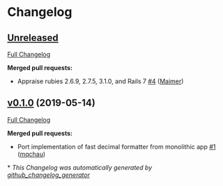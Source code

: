 # Changelog

## [Unreleased](https://github.com/appfolio/ae_fast_decimal_formatter/tree/HEAD)

[Full Changelog](https://github.com/appfolio/ae_fast_decimal_formatter/compare/v0.1.0...HEAD)

**Merged pull requests:**

- Appraise rubies 2.6.9, 2.7.5, 3.1.0, and Rails 7 [\#4](https://github.com/appfolio/ae_fast_decimal_formatter/pull/4) ([Maimer](https://github.com/Maimer))

## [v0.1.0](https://github.com/appfolio/ae_fast_decimal_formatter/tree/v0.1.0) (2019-05-14)

[Full Changelog](https://github.com/appfolio/ae_fast_decimal_formatter/compare/d2d24081475820155012f3f8678e247ef1e77a00...v0.1.0)

**Merged pull requests:**

- Port implementation of fast decimal formatter from monolithic app [\#1](https://github.com/appfolio/ae_fast_decimal_formatter/pull/1) ([mqchau](https://github.com/mqchau))



\* *This Changelog was automatically generated by [github_changelog_generator](https://github.com/github-changelog-generator/github-changelog-generator)*
